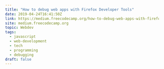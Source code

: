 ```yaml
---
title: "How to debug web apps with Firefox Developer Tools"
date: 2019-04-24T16:41:50Z
link: https://medium.freecodecamp.org/how-to-debug-web-apps-with-firefox-developer-tools-64a9f531af90?source=rss----336d898217ee---4
site: medium.freecodecamp.org
topic: Webdev
tags:
  - javascript
  - web-development
  - tech
  - programming
  - debugging
draft: false
---
```


